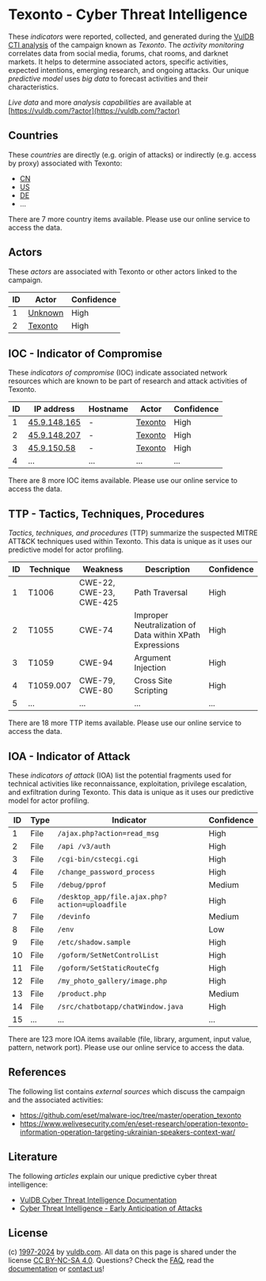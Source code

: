# Texonto - Cyber Threat Intelligence

These _indicators_ were reported, collected, and generated during the [VulDB CTI analysis](https://vuldb.com/?kb.cti) of the campaign known as _Texonto_. The _activity monitoring_ correlates data from social media, forums, chat rooms, and darknet markets. It helps to determine associated actors, specific activities, expected intentions, emerging research, and ongoing attacks. Our unique _predictive model_ uses _big data_ to forecast activities and their characteristics.

_Live data_ and more _analysis capabilities_ are available at [https://vuldb.com/?actor](https://vuldb.com/?actor)

## Countries

These _countries_ are directly (e.g. origin of attacks) or indirectly (e.g. access by proxy) associated with Texonto:

* [CN](https://vuldb.com/?country.cn)
* [US](https://vuldb.com/?country.us)
* [DE](https://vuldb.com/?country.de)
* ...

There are 7 more country items available. Please use our online service to access the data.

## Actors

These _actors_ are associated with Texonto or other actors linked to the campaign.

ID | Actor | Confidence
-- | ----- | ----------
1 | [Unknown](https://vuldb.com/?actor.unknown) | High
2 | [Texonto](https://vuldb.com/?actor.texonto) | High

## IOC - Indicator of Compromise

These _indicators of compromise_ (IOC) indicate associated network resources which are known to be part of research and attack activities of Texonto.

ID | IP address | Hostname | Actor | Confidence
-- | ---------- | -------- | ----- | ----------
1 | [45.9.148.165](https://vuldb.com/?ip.45.9.148.165) | - | [Texonto](https://vuldb.com/?actor.texonto) | High
2 | [45.9.148.207](https://vuldb.com/?ip.45.9.148.207) | - | [Texonto](https://vuldb.com/?actor.texonto) | High
3 | [45.9.150.58](https://vuldb.com/?ip.45.9.150.58) | - | [Texonto](https://vuldb.com/?actor.texonto) | High
4 | ... | ... | ... | ...

There are 8 more IOC items available. Please use our online service to access the data.

## TTP - Tactics, Techniques, Procedures

_Tactics, techniques, and procedures_ (TTP) summarize the suspected MITRE ATT&CK techniques used within Texonto. This data is unique as it uses our predictive model for actor profiling.

ID | Technique | Weakness | Description | Confidence
-- | --------- | -------- | ----------- | ----------
1 | T1006 | CWE-22, CWE-23, CWE-425 | Path Traversal | High
2 | T1055 | CWE-74 | Improper Neutralization of Data within XPath Expressions | High
3 | T1059 | CWE-94 | Argument Injection | High
4 | T1059.007 | CWE-79, CWE-80 | Cross Site Scripting | High
5 | ... | ... | ... | ...

There are 18 more TTP items available. Please use our online service to access the data.

## IOA - Indicator of Attack

These _indicators of attack_ (IOA) list the potential fragments used for technical activities like reconnaissance, exploitation, privilege escalation, and exfiltration during Texonto. This data is unique as it uses our predictive model for actor profiling.

ID | Type | Indicator | Confidence
-- | ---- | --------- | ----------
1 | File | `/ajax.php?action=read_msg` | High
2 | File | `/api /v3/auth` | High
3 | File | `/cgi-bin/cstecgi.cgi` | High
4 | File | `/change_password_process` | High
5 | File | `/debug/pprof` | Medium
6 | File | `/desktop_app/file.ajax.php?action=uploadfile` | High
7 | File | `/devinfo` | Medium
8 | File | `/env` | Low
9 | File | `/etc/shadow.sample` | High
10 | File | `/goform/SetNetControlList` | High
11 | File | `/goform/SetStaticRouteCfg` | High
12 | File | `/my_photo_gallery/image.php` | High
13 | File | `/product.php` | Medium
14 | File | `/src/chatbotapp/chatWindow.java` | High
15 | ... | ... | ...

There are 123 more IOA items available (file, library, argument, input value, pattern, network port). Please use our online service to access the data.

## References

The following list contains _external sources_ which discuss the campaign and the associated activities:

* https://github.com/eset/malware-ioc/tree/master/operation_texonto
* https://www.welivesecurity.com/en/eset-research/operation-texonto-information-operation-targeting-ukrainian-speakers-context-war/

## Literature

The following _articles_ explain our unique predictive cyber threat intelligence:

* [VulDB Cyber Threat Intelligence Documentation](https://vuldb.com/?kb.cti)
* [Cyber Threat Intelligence - Early Anticipation of Attacks](https://www.scip.ch/en/?labs.20201022)

## License

(c) [1997-2024](https://vuldb.com/?kb.changelog) by [vuldb.com](https://vuldb.com/?kb.about). All data on this page is shared under the license [CC BY-NC-SA 4.0](https://creativecommons.org/licenses/by-nc-sa/4.0/). Questions? Check the [FAQ](https://vuldb.com/?kb.faq), read the [documentation](https://vuldb.com/?kb) or [contact us](https://vuldb.com/?contact)!
